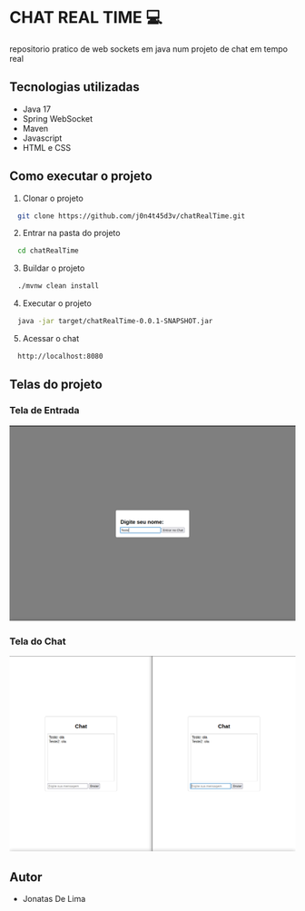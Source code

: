 # CHAT REAL TIME :computer:

repositorio pratico de web sockets em java num projeto de chat em tempo real

## Tecnologias utilizadas
- Java 17
- Spring WebSocket
- Maven
- Javascript
- HTML e CSS

## Como executar o projeto
1. Clonar o projeto
```bash 
  git clone https://github.com/j0n4t45d3v/chatRealTime.git
```
2. Entrar na pasta do projeto
```bash 
  cd chatRealTime
```
3. Buildar o projeto
```bash 
  ./mvnw clean install
```
4. Executar o projeto
```bash 
  java -jar target/chatRealTime-0.0.1-SNAPSHOT.jar
```
5. Acessar o chat
```bash 
  http://localhost:8080
```

## Telas do projeto

### Tela de Entrada
![](images/tela-de-login.png)
### Tela do Chat
![](images/chat.png)

## Autor
- Jonatas De Lima
